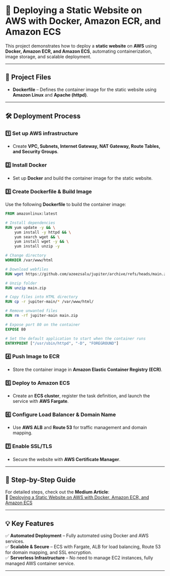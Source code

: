 # 🚀 Deploying a Static Website on AWS with Docker, Amazon ECR, and Amazon ECS

This project demonstrates how to deploy a **static website** on **AWS** using **Docker, Amazon ECR, and Amazon ECS**, automating containerization, image storage, and scalable deployment.

---

## 📂 Project Files

- **Dockerfile** – Defines the container image for the static website using **Amazon Linux** and **Apache (httpd)**.

---

## 🛠️ Deployment Process

### 1️⃣ Set up AWS infrastructure

- Create **VPC, Subnets, Internet Gateway, NAT Gateway, Route Tables, and Security Groups**.

### 2️⃣ Install Docker

- Set up **Docker** and build the container image for the static website.

### 3️⃣ Create Dockerfile & Build Image

Use the following **Dockerfile** to build the container image:

```dockerfile
FROM amazonlinux:latest

# Install dependencies
RUN yum update -y && \
    yum install -y httpd && \
    yum search wget && \
    yum install wget -y && \
    yum install unzip -y

# Change directory
WORKDIR /var/www/html

# Download webfiles
RUN wget https://github.com/azeezsalu/jupiter/archive/refs/heads/main.zip

# Unzip folder
RUN unzip main.zip

# Copy files into HTML directory
RUN cp -r jupiter-main/* /var/www/html/

# Remove unwanted files
RUN rm -rf jupiter-main main.zip

# Expose port 80 on the container
EXPOSE 80

# Set the default application to start when the container runs
ENTRYPOINT ["/usr/sbin/httpd", "-D", "FOREGROUND"]
```

### 4️⃣ Push Image to ECR

- Store the container image in **Amazon Elastic Container Registry (ECR)**.

### 5️⃣ Deploy to Amazon ECS

- Create an **ECS cluster**, register the task definition, and launch the service with **AWS Fargate**.

### 6️⃣ Configure Load Balancer & Domain Name

- Use **AWS ALB** and **Route 53** for traffic management and domain mapping.

### 7️⃣ Enable SSL/TLS

- Secure the website with **AWS Certificate Manager**.

---

## 📖 Step-by-Step Guide

For detailed steps, check out the **Medium Article**:\
📌 [Deploying a Static Website on AWS with Docker, Amazon ECR, and Amazon ECS](https://medium.com/@smaddy799/587d8f9041a1)

---

## 💡 Key Features

✅ **Automated Deployment** – Fully automated using Docker and AWS services.\
✅ **Scalable & Secure** – ECS with Fargate, ALB for load balancing, Route 53 for domain mapping, and SSL encryption.\
✅ **Serverless Infrastructure** – No need to manage EC2 instances, fully managed AWS container service.

---
